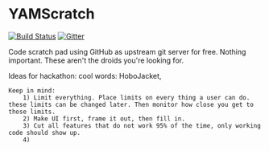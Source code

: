 YAMScratch
==========
[![Build Status](https://travis-ci.org/YetAnotherMinion/YAMScratch.svg?branch=master)](https://travis-ci.org/YetAnotherMinion/FEP) [![Gitter](https://badges.gitter.im/Join%20Chat.svg)](https://gitter.im/YetAnotherMinion/YAMScratch?utm_source=badge&utm_medium=badge&utm_campaign=pr-badge)

Code scratch pad using GitHub as upstream git server for free. Nothing important. These aren't the droids you're looking for.


Ideas for hackathon:
	cool words: HoboJacket,

	Keep in mind:
		1) Limit everything. Place limits on every thing a user can do. these limits can be changed later. Then monitor how close you get to those limits.
		2) Make UI first, frame it out, then fill in.
		3) Cut all features that do not work 95% of the time, only working code should show up.
		4) 
